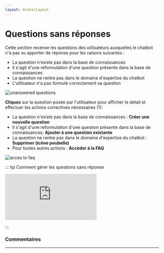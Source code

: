 ```yaml
---
layout: GlobalLayout
---
```


# Questions sans réponses

Cette section recense les questions des utilisateurs auxquelles le chatbot n'a pas su apporter de réponse pour les raisons suivantes :

* La question n'existe pas dans la base de connaissances
* Il s'agit d'une reformulation d'une question présente dans la base de connaissances
* La question ne rentre pas dans le domaine d'expertise du chatbot
* L'utilisateur n'a pas formulé correctement sa question

<div class="image_center">
  <img :src="$withBase('/assets/img/fr/boite_de_reception/unanswered1.png')" alt="unanswered questions">
</div>


**Cliquez** sur la question posée par l'utilisateur pour afficher le détail et effectuer les actions correctives nécessaires (1):

* La question n'existe pas dans la base de connaissances : **Créer une nouvelle question**
* Il s'agit d'une reformulation d'une question présente dans la base de connaissances: **Ajouter à une question existante**
* La question ne rentre pas dans le domaine d'expertise du chatbot : **Supprimer (icône poubelle)**
* Pour toutes autres actions : **Accèder à la FAQ**

<div class="image_center">
  <img :src="$withBase('/assets/img/fr/boite_de_reception/unanswered2.jpg')" alt="acces to faq">
</div>

::: tip Comment gérer les questions sans réponse
<br style="margin: .5rem 0;" >

<iframe class="video_embed" src="https://www.youtube.com/embed/xIWY-gcGXBE?list=PLRFG2FXmQTR_EV3iWJ9HL2Go95WhNq9Qb" frameborder="0" allow="accelerometer; autoplay; encrypted-media; gyroscope; picture-in-picture" allowfullscreen></iframe>
<br style="margin: .5rem 0;" >

:::


### Commentaires
---

<Commentaire />


